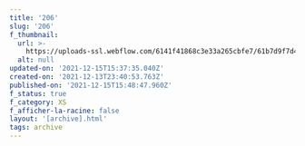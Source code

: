 ```yaml
---
title: '206'
slug: '206'
f_thumbnail:
  url: >-
    https://uploads-ssl.webflow.com/6141f41868c3e33a265cbfe7/61b7d9f7d4fa4370d32af333_206.jpg
  alt: null
updated-on: '2021-12-15T15:37:35.040Z'
created-on: '2021-12-13T23:40:53.763Z'
published-on: '2021-12-15T15:48:47.960Z'
f_status: true
f_category: XS
f_afficher-la-racine: false
layout: '[archive].html'
tags: archive
---
```



